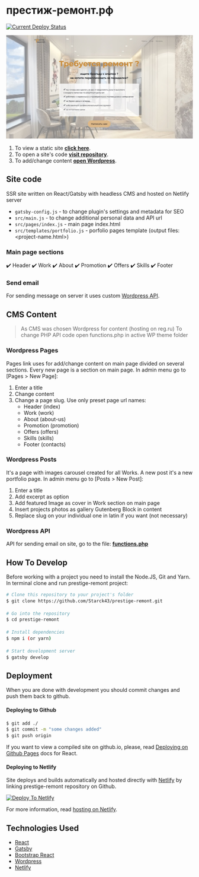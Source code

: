 # престиж-ремонт.рф

[![Current Deploy Status](https://api.netlify.com/api/v1/badges/003a376c-79c6-4a0f-8137-c627e253d9c9/deploy-status)](https://app.netlify.com/sites/prestige-remont/deploys)

![](screenshot.jpg)

1. To view a static site **[click here](https://престиж-ремонт.рф/)**.
2. To open a site's code **[visit repository](https://github.com/Starck43/prestige-remont)**.
3. To add/change content **[open Wordpress](https://wp.престиж-ремонт.рф/wp-login)**.


## Site code

SSR site written on React/Gatsby with headless CMS and hosted on Netlify server

 - `gatsby-config.js` - to change plugin's settings and metadata for SEO
 - `src/main.js` - to change additional personal data and API url
 - `src/pages/index.js` - main page index.html
 - `src/templates/portfolio.js` - porfolio pages template (output files: <project-name.html>)

### Main page sections

✔️ Header
✔️ Work
✔️ About
✔️ Promotion
✔️ Offers
✔️ Skills
✔️ Footer

### Send email

For sending message on server it uses custom [Wordpress API](https://wp.престиж-ремонт.рф/wp-json/contact/v1/send).


## CMS Content

> As CMS was chosen Wordpress for content (hosting on reg.ru)
> To change PHP API code open functions.php in active WP theme folder

### Wordpress Pages

Pages link uses for add/change content on main page divided on several sections. Every new page is a section on main page.
In admin menu go to [Pages > New Page]:

1. Enter a title
2. Change content
3. Change a page slug. Use only preset page url names:
   - Header (index)
   - Work (work)
   - About (about-us)
   - Promotion (promotion)
   - Offers (offers)
   - Skills (skills)
   - Footer (contacts)

### Wordpress Posts

It's a page with images carousel created for all Works. A new post it's a new portfolio page.
In admin menu go to [Posts > New Post]:

1. Enter a title
2. Add excerpt as option 
3. Add featured Image as cover in Work section on main page
4. Insert projects photos as gallery Gutenberg Block in content
5. Replace slug on your individual one in latin if you want (not necessary)

### Wordpress API

API for sending email on site, go to the file: **[functions.php](sftp://server184.hosting.reg.ru/var/www/u1352939/data/www/wp.xn----itbbcj1ahhckeini.xn--p1ai/wp-content/themes/twentytwentyone-child/functions.php)**


## How To Develop

Before working with a project you need to install the Node.JS, Git and Yarn.
In terminal clone and run prestige-remont project:

```bash
# Clone this repository to your project's folder
$ git clone https://github.com/Starck43/prestige-remont.git

# Go into the repository
$ cd prestige-remont

# Install dependencies
$ npm i (or yarn)

# Start development server
$ gatsby develop
```


## Deployment

When you are done with development you should commit changes and push them back to github.

#### Deploying to Github

```bash
$ git add ./
$ git commit -m "some changes added"
$ git push origin
```

If you want to view a compiled site on github.io, please, read [Deploying on Github Pages](https://create-react-app.dev/docs/deployment/#github-pages) docs for React.

#### Deploying to Netlify

Site deploys and builds automatically and hosted directly with [Netlify](https://app.netlify.com) by linking prestige-remont repository on Github.

[![Deploy To Netlify](https://www.netlify.com/img/deploy/button.svg)](https://app.netlify.com/start/deploy?repository=https://github.com/starck43/prestige-remont)

For more information, read [hosting on Netlify](https://create-react-app.dev/docs/deployment/#netlify).

## Technologies Used

- [React](https://reactjs.org/)
- [Gatsby](https://www.gatsbyjs.com/)
- [Bootstrap React](https://react-bootstrap.github.io/)
- [Wordpress](https://wordpress.org/)
- [Netlify](https://www.netlify.com/)
